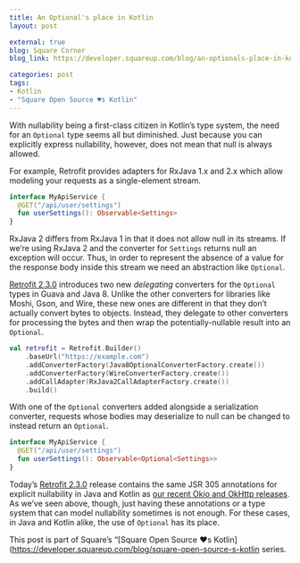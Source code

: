 ```yaml
---
title: An Optional's place in Kotlin
layout: post

external: true
blog: Square Corner
blog_link: https://developer.squareup.com/blog/an-optionals-place-in-kotlin

categories: post
tags:
- Kotlin
- "Square Open Source ♥s Kotlin"
---
```


With nullability being a first-class citizen in Kotlin’s type system, the need for an `Optional` type seems all but diminished. Just because you can explicitly express nullability, however, does not mean that null is always allowed.

For example, Retrofit provides adapters for RxJava 1.x and 2.x which allow modeling your requests as a single-element stream.

```kotlin
interface MyApiService {
  @GET("/api/user/settings")
  fun userSettings(): Observable<Settings>
}
```

RxJava 2 differs from RxJava 1 in that it does not allow null in its streams. If we’re using RxJava 2 and the converter for `Settings` returns null an exception will occur. Thus, in order to represent the absence of a value for the response body inside this stream we need an abstraction like `Optional`.

[Retrofit 2.3.0](https://github.com/square/retrofit/blob/master/CHANGELOG.md#version-230-2017-05-13) introduces two new _delegating_ converters for the `Optional` types in Guava and Java 8. Unlike the other converters for libraries like Moshi, Gson, and Wire, these new ones are different in that they don’t actually convert bytes to objects. Instead, they delegate to other converters for processing the bytes and then wrap the potentially-nullable result into an `Optional`.

```kotlin
val retrofit = Retrofit.Builder()
    .baseUrl("https://example.com")
    .addConverterFactory(Java8OptionalConverterFactory.create())
    .addConverterFactory(WireConverterFactory.create())
    .addCallAdapter(RxJava2CallAdapterFactory.create())
    .build()
```

With one of the `Optional` converters added alongside a serialization converter, requests whose bodies may deserialize to null can be changed to instead return an `Optional`.

```kotlin
interface MyApiService {
  @GET("/api/user/settings")
  fun userSettings(): Observable<Optional<Settings>>
}
```

Today’s [Retrofit 2.3.0](https://github.com/square/retrofit/blob/master/CHANGELOG.md#version-230-2017-05-13) release contains the same JSR 305 annotations for explicit nullability in Java and Kotlin as [our recent Okio and OkHttp releases](https://developer.squareup.com/blog/rolling-out-nullable). As we’ve seen above, though, just having these annotations​ or a type system that can model nullability sometimes is not enough. For these cases, in Java and Kotlin alike, the use of `Optional` has its place.

This post is part of Square’s “[Square Open Source ♥s Kotlin](https://developer.squareup.com/blog/square-open-source-s-kotlin series.